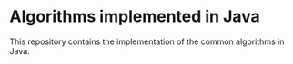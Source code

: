 Algorithms implemented in Java
=====

This repository contains the implementation of the common algorithms in Java.
